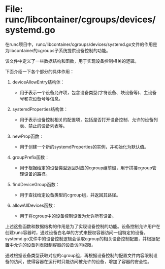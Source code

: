 # File: runc/libcontainer/cgroups/devices/systemd.go

在runc项目中，runc/libcontainer/cgroups/devices/systemd.go文件的作用是为libcontainer的cgroups子系统提供设备控制的功能。

该文件中定义了一些数据结构和函数，用于实现设备控制相关的逻辑。

下面介绍一下各个部分的具体作用：

1. deviceAllowEntry结构体：
   - 用于表示一个设备允许项，包含设备类型(字符设备、块设备等)、主设备号和次设备号等信息。

2. systemdProperties结构体：
   - 用于表示设备控制相关的配置项，包括是否打开设备控制、允许的设备列表、禁止的设备列表等。

3. newProp函数：
   - 用于创建一个新的systemdProperties的实例，并初始化为默认值。

4. groupPrefix函数：
   - 用于根据给定的设备类型返回对应的cgroup组前缀，用于拼接cgroup管理设备的路径。

5. findDeviceGroup函数：
   - 用于查找给定设备类型的cgroup组，并返回其路径。

6. allowAllDevices函数：
   - 用于将cgroup中的设备控制设置为允许所有设备。

上述这些函数和数据结构的作用是为了实现设备控制的功能。设备控制允许用户在创建runc容器时，通过设备白名单的方式来授权容器访问一组特定的设备。systemd.go文件中的设备控制逻辑会读取cgroup的相关设备控制配置，并根据配置中允许的设备列表限制容器的设备访问权限。

通过根据设备类型获取对应的cgroup组，再根据设备控制的配置文件内容限制设备的访问，使得容器在运行时只能访问被允许的设备，增加了容器的安全性。

